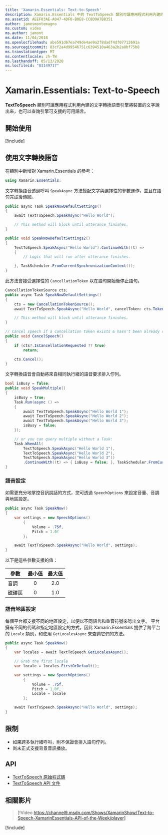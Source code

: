 ```yaml
---
title: 'Xamarin.Essentials: Text-to-Speech'
description: Xamarin.Essentials 中的 TextToSpeech 類別可讓應用程式利用內建的文字轉換語音引擎將裝置的文字說出來，也可以查詢引擎可支援的可用語言。
ms.assetid: AEEF03AE-A047-4DF0-B0E8-CC8D9A7B8351
author: jamesmontemagno
ms.custom: video
ms.author: jamont
ms.date: 11/04/2018
ms.openlocfilehash: abe591d67ea749de4ae9a2f8dadf4df07712691a
ms.sourcegitcommit: 83cf2a4d99546751c6394510a463a2b2a8bf75b8
ms.translationtype: MT
ms.contentlocale: zh-TW
ms.lasthandoff: 05/13/2020
ms.locfileid: "83149717"
---
```

# <a name="xamarinessentials-text-to-speech"></a>Xamarin.Essentials: Text-to-Speech

**TextToSpeech** 類別可讓應用程式利用內建的文字轉換語音引擎將裝置的文字說出來，也可以查詢引擎可支援的可用語言。

## <a name="get-started"></a>開始使用

[!include[](~/essentials/includes/get-started.md)]

## <a name="using-text-to-speech"></a>使用文字轉換語音

在類別中新增對 Xamarin.Essentials 的參考：

```csharp
using Xamarin.Essentials;
```

文字轉換語音透過呼叫 `SpeakAsync` 方法搭配文字與選擇性的參數運作，並且在語句完成後傳回。

```csharp
public async Task SpeakNowDefaultSettings()
{
    await TextToSpeech.SpeakAsync("Hello World");

    // This method will block until utterance finishes.
}

public void SpeakNowDefaultSettings2()
{
    TextToSpeech.SpeakAsync("Hello World").ContinueWith((t) =>
    {
        // Logic that will run after utterance finishes.

    }, TaskScheduler.FromCurrentSynchronizationContext());
}
```

此方法會接受選擇性的 `CancellationToken` 以在語句開始後停止語句。

```csharp
CancellationTokenSource cts;
public async Task SpeakNowDefaultSettings()
{
    cts = new CancellationTokenSource();
    await TextToSpeech.SpeakAsync("Hello World", cancelToken: cts.Token);

    // This method will block until utterance finishes.
}

// Cancel speech if a cancellation token exists & hasn't been already requested.
public void CancelSpeech()
{
    if (cts?.IsCancellationRequested ?? true)
        return;

    cts.Cancel();
}
```

文字轉換語音會自動將來自相同執行緒的語音要求排入佇列。

```csharp
bool isBusy = false;
public void SpeakMultiple()
{
    isBusy = true;
    Task.Run(async () =>
    {
        await TextToSpeech.SpeakAsync("Hello World 1");
        await TextToSpeech.SpeakAsync("Hello World 2");
        await TextToSpeech.SpeakAsync("Hello World 3");
        isBusy = false;
    });

    // or you can query multiple without a Task:
    Task.WhenAll(
        TextToSpeech.SpeakAsync("Hello World 1"),
        TextToSpeech.SpeakAsync("Hello World 2"),
        TextToSpeech.SpeakAsync("Hello World 3"))
        .ContinueWith((t) => { isBusy = false; }, TaskScheduler.FromCurrentSynchronizationContext());
}
```

### <a name="speech-settings"></a>語音設定

如需更充分地掌控音訊說話的方式，您可透過 `SpeechOptions` 來設定音量、音調與地區設定。

```csharp
public async Task SpeakNow()
{
    var settings = new SpeechOptions()
        {
            Volume = .75f,
            Pitch = 1.0f
        };

    await TextToSpeech.SpeakAsync("Hello World", settings);
}
```

以下是這些參數支援的值：

| 參數 | 最小值 | 最大值 |
| --- | :---: | :---: |
| 音調 | 0 | 2.0 |
| 磁碟區 | 0 | 1.0 |

### <a name="speech-locales"></a>語音地區設定

每個平台都支援不同的地區設定，以便以不同語言和重音符號來唸出文字。 平台擁有不同的代碼和指定地區設定的方式，因此 Xamarin.Essentials 提供了跨平台的 `Locale` 類別，和使用 `GetLocalesAsync` 來查詢它們的方法。

```csharp
public async Task SpeakNow()
{
    var locales = await TextToSpeech.GetLocalesAsync();

    // Grab the first locale
    var locale = locales.FirstOrDefault();

    var settings = new SpeechOptions()
        {
            Volume = .75f,
            Pitch = 1.0f,
            Locale = locale
        };

    await TextToSpeech.SpeakAsync("Hello World", settings);
}
```

## <a name="limitations"></a>限制

- 如果跨多執行緒呼叫，則不保證會排入語句佇列。
- 尚未正式支援背景音訊播放。

## <a name="api"></a>API

- [TextToSpeech 原始程式碼](https://github.com/xamarin/Essentials/tree/master/Xamarin.Essentials/TextToSpeech)
- [TextToSpeech API 文件](xref:Xamarin.Essentials.TextToSpeech)

## <a name="related-video"></a>相關影片

> [!Video https://channel9.msdn.com/Shows/XamarinShow/Text-to-Speech-XamarinEssentials-API-of-the-Week/player]

[!include[](~/essentials/includes/xamarin-show-essentials.md)]
